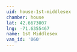 ```yaml
---
uid: house-1st-middlesex
chamber: house
lat: 42.6673007
lng: -71.6355467
name: 1st Middlesex
van_id: '060'
---
```

